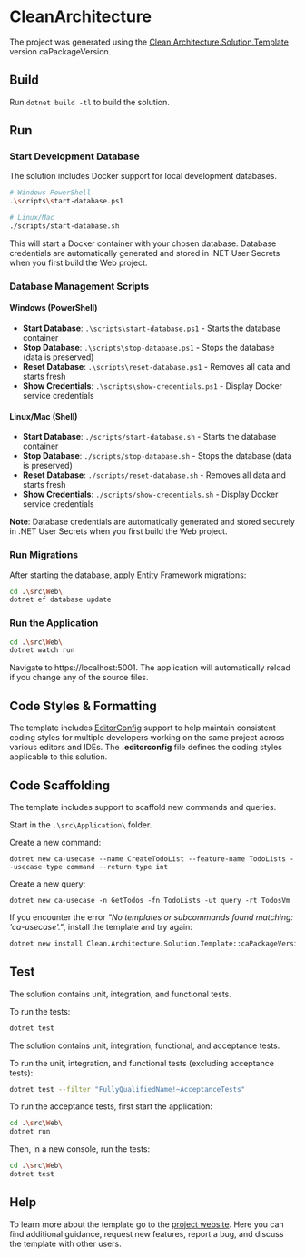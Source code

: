 ﻿# CleanArchitecture

The project was generated using the [Clean.Architecture.Solution.Template](caRepositoryUrl) version caPackageVersion.

## Build

Run `dotnet build -tl` to build the solution.

## Run

<!--#if (!UseSqlite) -->
### Start Development Database

The solution includes Docker support for local development databases.

```bash
# Windows PowerShell
.\scripts\start-database.ps1

# Linux/Mac
./scripts/start-database.sh
```

This will start a Docker container with your chosen database. Database credentials are automatically generated and stored in .NET User Secrets when you first build the Web project.

### Database Management Scripts

#### Windows (PowerShell)
- **Start Database**: `.\scripts\start-database.ps1` - Starts the database container
- **Stop Database**: `.\scripts\stop-database.ps1` - Stops the database (data is preserved)
- **Reset Database**: `.\scripts\reset-database.ps1` - Removes all data and starts fresh
- **Show Credentials**: `.\scripts\show-credentials.ps1` - Display Docker service credentials

#### Linux/Mac (Shell)
- **Start Database**: `./scripts/start-database.sh` - Starts the database container
- **Stop Database**: `./scripts/stop-database.sh` - Stops the database (data is preserved)
- **Reset Database**: `./scripts/reset-database.sh` - Removes all data and starts fresh
- **Show Credentials**: `./scripts/show-credentials.sh` - Display Docker service credentials

**Note**: Database credentials are automatically generated and stored securely in .NET User Secrets when you first build the Web project.

### Run Migrations

After starting the database, apply Entity Framework migrations:

```bash
cd .\src\Web\
dotnet ef database update
```
<!--#endif -->

### Run the Application

```bash
cd .\src\Web\
dotnet watch run
```

Navigate to https://localhost:5001. The application will automatically reload if you change any of the source files.

## Code Styles & Formatting

The template includes [EditorConfig](https://editorconfig.org/) support to help maintain consistent coding styles for multiple developers working on the same project across various editors and IDEs. The **.editorconfig** file defines the coding styles applicable to this solution.

## Code Scaffolding

The template includes support to scaffold new commands and queries.

Start in the `.\src\Application\` folder.

Create a new command:

```
dotnet new ca-usecase --name CreateTodoList --feature-name TodoLists --usecase-type command --return-type int
```

Create a new query:

```
dotnet new ca-usecase -n GetTodos -fn TodoLists -ut query -rt TodosVm
```

If you encounter the error *"No templates or subcommands found matching: 'ca-usecase'."*, install the template and try again:

```bash
dotnet new install Clean.Architecture.Solution.Template::caPackageVersion
```

## Test

<!--#if (UseApiOnly) -->
The solution contains unit, integration, and functional tests.

To run the tests:
```bash
dotnet test
```
<!--#else -->
The solution contains unit, integration, functional, and acceptance tests.

To run the unit, integration, and functional tests (excluding acceptance tests):
```bash
dotnet test --filter "FullyQualifiedName!~AcceptanceTests"
```

To run the acceptance tests, first start the application:

```bash
cd .\src\Web\
dotnet run
```

Then, in a new console, run the tests:
```bash
cd .\src\Web\
dotnet test
```
<!--#endif -->

## Help
To learn more about the template go to the [project website](caRepositoryUrl). Here you can find additional guidance, request new features, report a bug, and discuss the template with other users.